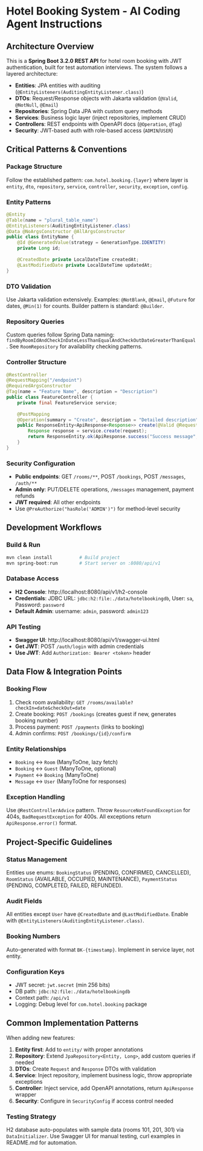 # Hotel Booking System - AI Coding Agent Instructions

## Architecture Overview

This is a **Spring Boot 3.2.0 REST API** for hotel room booking with JWT authentication, built for test automation interviews. The system follows a layered architecture:

- **Entities**: JPA entities with auditing (`@EntityListeners(AuditingEntityListener.class)`)
- **DTOs**: Request/Response objects with Jakarta validation (`@Valid`, `@NotNull`, `@Email`)
- **Repositories**: Spring Data JPA with custom query methods
- **Services**: Business logic layer (inject repositories, implement CRUD)
- **Controllers**: REST endpoints with OpenAPI docs (`@Operation`, `@Tag`)
- **Security**: JWT-based auth with role-based access (`ADMIN`/`USER`)

## Critical Patterns & Conventions

### Package Structure
Follow the established pattern: `com.hotel.booking.{layer}` where layer is `entity`, `dto`, `repository`, `service`, `controller`, `security`, `exception`, `config`.

### Entity Patterns
```java
@Entity
@Table(name = "plural_table_name")
@EntityListeners(AuditingEntityListener.class)
@Data @NoArgsConstructor @AllArgsConstructor
public class EntityName {
    @Id @GeneratedValue(strategy = GenerationType.IDENTITY)
    private Long id;
    
    @CreatedDate private LocalDateTime createdAt;
    @LastModifiedDate private LocalDateTime updatedAt;
}
```

### DTO Validation
Use Jakarta validation extensively. Examples: `@NotBlank`, `@Email`, `@Future` for dates, `@Min(1)` for counts. Builder pattern is standard: `@Builder`.

### Repository Queries
Custom queries follow Spring Data naming: `findByRoomIdAndCheckInDateLessThanEqualAndCheckOutDateGreaterThanEqual`. See `RoomRepository` for availability checking patterns.

### Controller Structure
```java
@RestController
@RequestMapping("/endpoint")
@RequiredArgsConstructor
@Tag(name = "Feature Name", description = "Description")
public class FeatureController {
    private final FeatureService service;
    
    @PostMapping
    @Operation(summary = "Create", description = "Detailed description")
    public ResponseEntity<ApiResponse<Response>> create(@Valid @RequestBody Request request) {
        Response response = service.create(request);
        return ResponseEntity.ok(ApiResponse.success("Success message", response));
    }
}
```

### Security Configuration
- **Public endpoints**: GET `/rooms/**`, POST `/bookings`, POST `/messages`, `/auth/**`
- **Admin only**: PUT/DELETE operations, `/messages` management, payment refunds
- **JWT required**: All other endpoints
- Use `@PreAuthorize("hasRole('ADMIN')")` for method-level security

## Development Workflows

### Build & Run
```powershell
mvn clean install          # Build project
mvn spring-boot:run        # Start server on :8080/api/v1
```

### Database Access
- **H2 Console**: http://localhost:8080/api/v1/h2-console
- **Credentials**: JDBC URL: `jdbc:h2:file:./data/hotelbookingdb`, User: `sa`, Password: `password`
- **Default Admin**: username: `admin`, password: `admin123`

### API Testing
- **Swagger UI**: http://localhost:8080/api/v1/swagger-ui.html
- **Get JWT**: POST `/auth/login` with admin credentials
- **Use JWT**: Add `Authorization: Bearer <token>` header

## Data Flow & Integration Points

### Booking Flow
1. Check room availability: `GET /rooms/available?checkIn=date&checkOut=date`
2. Create booking: `POST /bookings` (creates guest if new, generates booking number)
3. Process payment: `POST /payments` (links to booking)
4. Admin confirms: `POST /bookings/{id}/confirm`

### Entity Relationships
- `Booking` ↔ `Room` (ManyToOne, lazy fetch)
- `Booking` ↔ `Guest` (ManyToOne, optional)
- `Payment` ↔ `Booking` (ManyToOne)
- `Message` ↔ `User` (ManyToOne for responses)

### Exception Handling
Use `@RestControllerAdvice` pattern. Throw `ResourceNotFoundException` for 404s, `BadRequestException` for 400s. All exceptions return `ApiResponse.error()` format.

## Project-Specific Guidelines

### Status Management
Entities use enums: `BookingStatus` (PENDING, CONFIRMED, CANCELLED), `RoomStatus` (AVAILABLE, OCCUPIED, MAINTENANCE), `PaymentStatus` (PENDING, COMPLETED, FAILED, REFUNDED).

### Audit Fields
All entities except `User` have `@CreatedDate` and `@LastModifiedDate`. Enable with `@EntityListeners(AuditingEntityListener.class)`.

### Booking Numbers
Auto-generated with format `BK-{timestamp}`. Implement in service layer, not entity.

### Configuration Keys
- JWT secret: `jwt.secret` (min 256 bits)
- DB path: `jdbc:h2:file:./data/hotelbookingdb`
- Context path: `/api/v1`
- Logging: Debug level for `com.hotel.booking` package

## Common Implementation Patterns

When adding new features:
1. **Entity first**: Add to `entity/` with proper annotations
2. **Repository**: Extend `JpaRepository<Entity, Long>`, add custom queries if needed
3. **DTOs**: Create `Request` and `Response` DTOs with validation
4. **Service**: Inject repository, implement business logic, throw appropriate exceptions
5. **Controller**: Inject service, add OpenAPI annotations, return `ApiResponse` wrapper
6. **Security**: Configure in `SecurityConfig` if access control needed

### Testing Strategy
H2 database auto-populates with sample data (rooms 101, 201, 301) via `DataInitializer`. Use Swagger UI for manual testing, curl examples in README.md for automation.
